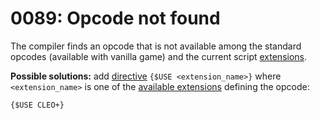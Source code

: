 # 0089: Opcode not found

The compiler finds an opcode that is not available among the standard opcodes \(available with vanilla game\) and the current script [extensions](../../edit-modes/extensions.md).

**Possible solutions:** add [directive](../../coding/directives.md#usduse) `{$USE <extension_name>}` where `<extension_name>` is one of the [available extensions](../../edit-modes/extensions.md#extensions-list) defining the opcode:

```text
{$USE CLEO+}
```

